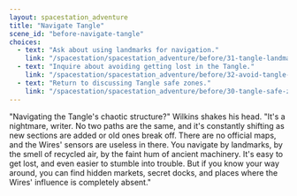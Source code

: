 ```yaml
---
layout: spacestation_adventure
title: "Navigate Tangle"
scene_id: "before-navigate-tangle"
choices:
  - text: "Ask about using landmarks for navigation."
    link: "/spacestation/spacestation_adventure/before/31-tangle-landmarks/"
  - text: "Inquire about avoiding getting lost in the Tangle."
    link: "/spacestation/spacestation_adventure/before/32-avoid-tangle-loss/"
  - text: "Return to discussing Tangle safe zones."
    link: "/spacestation/spacestation_adventure/before/30-tangle-safe-zones/"
---
```


"Navigating the Tangle's chaotic structure?" Wilkins shakes his head. "It's a nightmare, writer. No two paths are the same, and it's constantly shifting as new sections are added or old ones break off. There are no official maps, and the Wires' sensors are useless in there. You navigate by landmarks, by the smell of recycled air, by the faint hum of ancient machinery. It's easy to get lost, and even easier to stumble into trouble. But if you know your way around, you can find hidden markets, secret docks, and places where the Wires' influence is completely absent."
